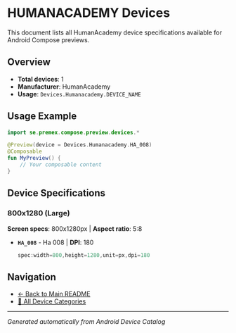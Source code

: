 # HUMANACADEMY Devices

This document lists all HumanAcademy device specifications available for Android Compose previews.

## Overview

- **Total devices**: 1
- **Manufacturer**: HumanAcademy
- **Usage**: `Devices.Humanacademy.DEVICE_NAME`

## Usage Example

```kotlin
import se.premex.compose.preview.devices.*

@Preview(device = Devices.Humanacademy.HA_008)
@Composable
fun MyPreview() {
    // Your composable content
}
```

## Device Specifications

### 800x1280 (Large)

**Screen specs**: 800x1280px | **Aspect ratio**: 5:8

- **`HA_008`** - Ha 008 | **DPI**: 180
  ```kotlin
  spec:width=800,height=1280,unit=px,dpi=180
  ```

## Navigation

- [← Back to Main README](../../README.md)
- [📱 All Device Categories](../README.md)

---
*Generated automatically from Android Device Catalog*
